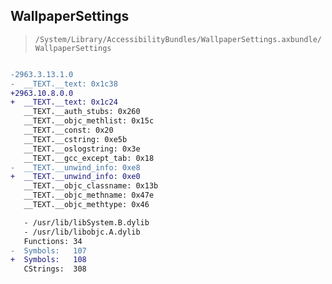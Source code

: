 ## WallpaperSettings

> `/System/Library/AccessibilityBundles/WallpaperSettings.axbundle/WallpaperSettings`

```diff

-2963.3.13.1.0
-  __TEXT.__text: 0x1c38
+2963.10.8.0.0
+  __TEXT.__text: 0x1c24
   __TEXT.__auth_stubs: 0x260
   __TEXT.__objc_methlist: 0x15c
   __TEXT.__const: 0x20
   __TEXT.__cstring: 0xe5b
   __TEXT.__oslogstring: 0x3e
   __TEXT.__gcc_except_tab: 0x18
-  __TEXT.__unwind_info: 0xe8
+  __TEXT.__unwind_info: 0xe0
   __TEXT.__objc_classname: 0x13b
   __TEXT.__objc_methname: 0x47e
   __TEXT.__objc_methtype: 0x46

   - /usr/lib/libSystem.B.dylib
   - /usr/lib/libobjc.A.dylib
   Functions: 34
-  Symbols:   107
+  Symbols:   108
   CStrings:  308
 

```
